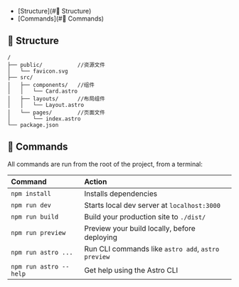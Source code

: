 - [Structure](#🚀 Structure)
- [Commands](#🧞 Commands)

## 🚀 Structure
```
/
├── public/           //资源文件
│   └── favicon.svg
├── src/
│   ├── components/   //组件
│   │   └── Card.astro
│   ├── layouts/      //布局组件
│   │   └── Layout.astro
│   └── pages/        //页面文件
│       └── index.astro
└── package.json
```

## 🧞 Commands

All commands are run from the root of the project, from a terminal:

| Command                | Action                                             |
| :--------------------- | :------------------------------------------------- |
| `npm install`          | Installs dependencies                              |
| `npm run dev`          | Starts local dev server at `localhost:3000`        |
| `npm run build`        | Build your production site to `./dist/`            |
| `npm run preview`      | Preview your build locally, before deploying       |
| `npm run astro ...`    | Run CLI commands like `astro add`, `astro preview` |
| `npm run astro --help` | Get help using the Astro CLI                       |
